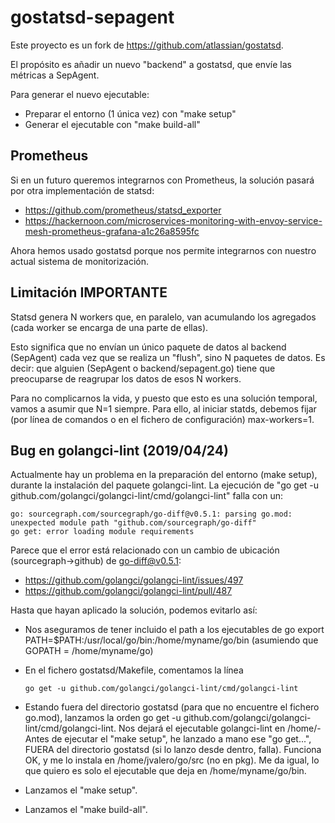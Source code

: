 gostatsd-sepagent
=================

Este proyecto es un fork de https://github.com/atlassian/gostatsd.

El propósito es añadir un nuevo "backend" a gostatsd, que envíe las métricas
a SepAgent.

Para generar el nuevo ejecutable:
- Preparar el entorno (1 única vez) con "make setup"
- Generar el ejecutable con "make build-all"


Prometheus
----------

Si en un futuro queremos integrarnos con Prometheus, la solución pasará por
otra implementación de statsd:

- https://github.com/prometheus/statsd_exporter
- https://hackernoon.com/microservices-monitoring-with-envoy-service-mesh-prometheus-grafana-a1c26a8595fc

Ahora hemos usado gostatsd porque nos permite integrarnos con nuestro actual
sistema de monitorización.


Limitación IMPORTANTE
---------------------

Statsd genera N workers que, en paralelo, van acumulando los agregados (cada
worker se encarga de una parte de ellas).

Esto significa que no envían un único paquete de datos al backend (SepAgent)
cada vez que se realiza un "flush", sino N paquetes de datos.
Es decir: que alguien (SepAgent o backend/sepagent.go) tiene que preocuparse
de reagrupar los datos de esos N workers.

Para no complicarnos la vida, y puesto que esto es una solución temporal, vamos
a asumir que N=1 siempre. Para ello, al iniciar statds, debemos fijar (por línea
de comandos o en el fichero de configuración) max-workers=1.


Bug en golangci-lint (2019/04/24)
---------------------------------

Actualmente hay un problema en la preparación del entorno (make setup), durante
la instalación del paquete golangci-lint.
La ejecución de "go get -u github.com/golangci/golangci-lint/cmd/golangci-lint"
falla con un:

```
go: sourcegraph.com/sourcegraph/go-diff@v0.5.1: parsing go.mod: unexpected module path "github.com/sourcegraph/go-diff"
go get: error loading module requirements
```

Parece que el error está relacionado con un cambio de ubicación (sourcegraph->github)
de go-diff@v0.5.1:

- https://github.com/golangci/golangci-lint/issues/497
- https://github.com/golangci/golangci-lint/pull/487


Hasta que hayan aplicado la solución, podemos evitarlo así:

- Nos aseguramos de tener incluido el path a los ejecutables de go
  export PATH=$PATH:/usr/local/go/bin:/home/myname/go/bin
  (asumiendo que GOPATH = /home/myname/go)

- En el fichero gostatsd/Makefile, comentamos la línea
  ```
  go get -u github.com/golangci/golangci-lint/cmd/golangci-lint
  ```

- Estando fuera del directorio gostatsd (para que no encuentre el fichero go.mod),
  lanzamos la orden go get -u github.com/golangci/golangci-lint/cmd/golangci-lint.
  Nos dejará el ejecutable golangci-lint en /home/- Antes de ejecutar el "make setup", he lanzado a mano ese "go get...", FUERA del
  directorio gostatsd (si lo lanzo desde dentro, falla).
  Funciona OK, y me lo instala en /home/jvalero/go/src (no en pkg). Me da igual,
  lo que quiero es solo el ejecutable que deja en /home/myname/go/bin.

- Lanzamos el "make setup".

- Lanzamos el "make build-all".

